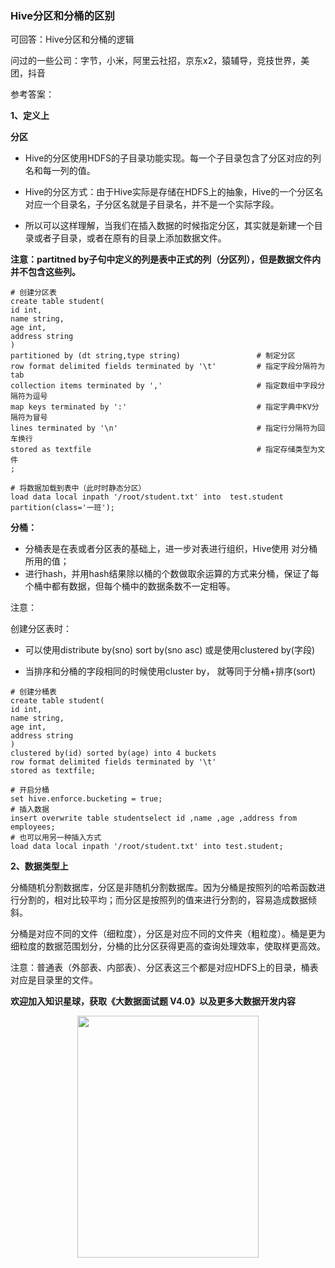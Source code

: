 ### Hive分区和分桶的区别

可回答：Hive分区和分桶的逻辑

问过的一些公司：字节，小米，阿里云社招，京东x2，猿辅导，竞技世界，美团，抖音

参考答案：

**1、定义上**

**分区**

- Hive的分区使用HDFS的子目录功能实现。每一个子目录包含了分区对应的列名和每一列的值。

- Hive的分区方式：由于Hive实际是存储在HDFS上的抽象，Hive的一个分区名对应一个目录名，子分区名就是子目录名，并不是一个实际字段。

- 所以可以这样理解，当我们在插入数据的时候指定分区，其实就是新建一个目录或者子目录，或者在原有的目录上添加数据文件。

**注意：partitned by子句中定义的列是表中正式的列（分区列），但是数据文件内并不包含这些列。**

```mysql
# 创建分区表
create table student(
id int,
name string,
age int,
address string
)
partitioned by (dt string,type string)                 # 制定分区
row format delimited fields terminated by '\t'         # 指定字段分隔符为tab
collection items terminated by ','                     # 指定数组中字段分隔符为逗号
map keys terminated by ':'                             # 指定字典中KV分隔符为冒号
lines terminated by '\n'                               # 指定行分隔符为回车换行
stored as textfile                                     # 指定存储类型为文件
;

# 将数据加载到表中（此时时静态分区）
load data local inpath '/root/student.txt' into  test.student partition(class='一班');
```

**分桶：**

- 分桶表是在表或者分区表的基础上，进一步对表进行组织，Hive使用 对分桶所用的值；
- 进行hash，并用hash结果除以桶的个数做取余运算的方式来分桶，保证了每个桶中都有数据，但每个桶中的数据条数不一定相等。

注意：

创建分区表时：

- 可以使用distribute by(sno) sort by(sno asc) 或是使用clustered by(字段)

- 当排序和分桶的字段相同的时候使用cluster by， 就等同于分桶+排序(sort)

```mysql
# 创建分桶表
create table student(
id int,
name string,
age int,
address string
)
clustered by(id) sorted by(age) into 4 buckets
row format delimited fields terminated by '\t'
stored as textfile;

# 开启分桶
set hive.enforce.bucketing = true;
# 插入数据
insert overwrite table studentselect id ,name ,age ,address from employees;
# 也可以用另一种插入方式
load data local inpath '/root/student.txt' into test.student;
```

**2、数据类型上**

分桶随机分割数据库，分区是非随机分割数据库。因为分桶是按照列的哈希函数进行分割的，相对比较平均；而分区是按照列的值来进行分割的，容易造成数据倾斜。

分桶是对应不同的文件（细粒度），分区是对应不同的文件夹（粗粒度）。桶是更为细粒度的数据范围划分，分桶的比分区获得更高的查询处理效率，使取样更高效。

注意：普通表（外部表、内部表）、分区表这三个都是对应HDFS上的目录，桶表对应是目录里的文件。

**欢迎加入知识星球，获取《大数据面试题 V4.0》以及更多大数据开发内容**   
<p align="center">
<img src="https://github.com/MoRan1607/BigDataGuide/blob/master/Pics/%E6%98%9F%E7%90%83%E4%BC%98%E6%83%A0%E5%88%B8%20(21).png"  width="290" height="387"/>  
<p align="center">
</p>   
